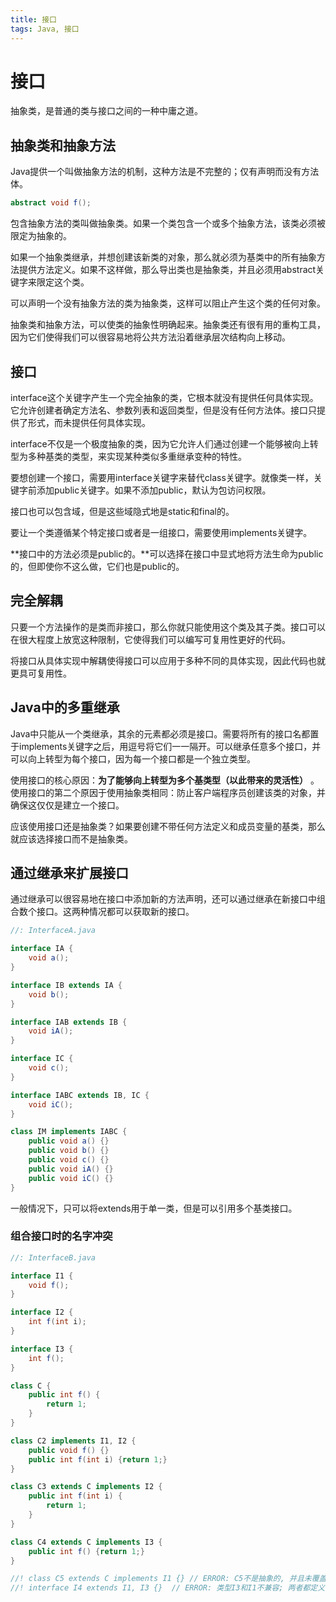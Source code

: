 ```yaml
---
title: 接口
tags: Java, 接口
---
```


# 接口

抽象类，是普通的类与接口之间的一种中庸之道。

## 抽象类和抽象方法

Java提供一个叫做抽象方法的机制，这种方法是不完整的；仅有声明而没有方法体。

```java
abstract void f();
```

包含抽象方法的类叫做抽象类。如果一个类包含一个或多个抽象方法，该类必须被限定为抽象的。

如果一个抽象类继承，并想创建该新类的对象，那么就必须为基类中的所有抽象方法提供方法定义。如果不这样做，那么导出类也是抽象类，并且必须用abstract关键字来限定这个类。

可以声明一个没有抽象方法的类为抽象类，这样可以阻止产生这个类的任何对象。

抽象类和抽象方法，可以使类的抽象性明确起来。抽象类还有很有用的重构工具，因为它们使得我们可以很容易地将公共方法沿着继承层次结构向上移动。

## 接口

interface这个关键字产生一个完全抽象的类，它根本就没有提供任何具体实现。它允许创建者确定方法名、参数列表和返回类型，但是没有任何方法体。接口只提供了形式，而未提供任何具体实现。

interface不仅是一个极度抽象的类，因为它允许人们通过创建一个能够被向上转型为多种基类的类型，来实现某种类似多重继承变种的特性。

要想创建一个接口，需要用interface关键字来替代class关键字。就像类一样，关键字前添加public关键字。如果不添加public，默认为包访问权限。

接口也可以包含域，但是这些域隐式地是static和final的。

要让一个类遵循某个特定接口或者是一组接口，需要使用implements关键字。

**接口中的方法必须是public的。**可以选择在接口中显式地将方法生命为public的，但即使你不这么做，它们也是public的。

## 完全解耦

只要一个方法操作的是类而非接口，那么你就只能使用这个类及其子类。接口可以在很大程度上放宽这种限制，它使得我们可以编写可复用性更好的代码。

将接口从具体实现中解耦使得接口可以应用于多种不同的具体实现，因此代码也就更具可复用性。

## Java中的多重继承

Java中只能从一个类继承，其余的元素都必须是接口。需要将所有的接口名都置于implements关键字之后，用逗号将它们一一隔开。可以继承任意多个接口，并可以向上转型为每个接口，因为每一个接口都是一个独立类型。

使用接口的核心原因：**为了能够向上转型为多个基类型（以此带来的灵活性）** 。使用接口的第二个原因于使用抽象类相同：防止客户端程序员创建该类的对象，并确保这仅仅是建立一个接口。

应该使用接口还是抽象类？如果要创建不带任何方法定义和成员变量的基类，那么就应该选择接口而不是抽象类。

## 通过继承来扩展接口

通过继承可以很容易地在接口中添加新的方法声明，还可以通过继承在新接口中组合数个接口。这两种情况都可以获取新的接口。

```java
//: InterfaceA.java

interface IA {
    void a();
}

interface IB extends IA {
    void b();
}

interface IAB extends IB {
    void iA();
}

interface IC {
    void c();
}

interface IABC extends IB, IC {
    void iC();
}

class IM implements IABC {
    public void a() {}
    public void b() {}
    public void c() {}
    public void iA() {}
    public void iC() {}
}
```

一般情况下，只可以将extends用于单一类，但是可以引用多个基类接口。

### 组合接口时的名字冲突

```java
//: InterfaceB.java

interface I1 {
    void f();
}

interface I2 {
    int f(int i);
}

interface I3 {
    int f();
}

class C {
    public int f() {
        return 1;
    }
}

class C2 implements I1, I2 {
    public void f() {}
    public int f(int i) {return 1;}
}

class C3 extends C implements I2 {
    public int f(int i) {
        return 1;
    }
}

class C4 extends C implements I3 {
    public int f() {return 1;}
}

//! class C5 extends C implements I1 {} // ERROR: C5不是抽象的, 并且未覆盖I1中的抽象方法f()
//! interface I4 extends I1, I3 {}  // ERROR: 类型I3和I1不兼容; 两者都定义了f(), 但却带有不相关的返回类型
```

